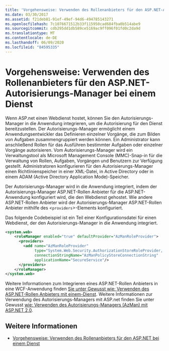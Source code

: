 ```yaml
---
title: 'Vorgehensweise: Verwenden des Rollenanbieters für den ASP.NET-Autorisierungs-Manager bei einem Dienst'
ms.date: 03/30/2017
ms.assetid: f21deb81-91ef-49ef-94d6-494785143271
ms.openlocfilehash: 7c1076671512b33f115950cad684fba0b514abe9
ms.sourcegitcommit: cdb295dd1db589ce5169ac9ff096f01fd0c2da9d
ms.translationtype: MT
ms.contentlocale: de-DE
ms.lasthandoff: 06/09/2020
ms.locfileid: "84595335"
---
```

# <a name="how-to-use-the-aspnet-authorization-manager-role-provider-with-a-service"></a>Vorgehensweise: Verwenden des Rollenanbieters für den ASP.NET-Autorisierungs-Manager bei einem Dienst
Wenn ASP.net einen Webdienst hostet, können Sie den Autorisierungs-Manager in die Anwendung integrieren, um die Autorisierung für den Dienst bereitzustellen. Der Autorisierungs-Manager ermöglicht einem Anwendungsentwickler das Definieren einzelner Vorgänge, die zum Bilden von Aufgaben zusammengruppiert werden können. Ein Administrator kann anschließend Rollen für das Ausführen bestimmter Aufgaben oder einzelner Vorgänge autorisieren. Vom Autorisierungs-Manager wird ein Verwaltungstool als Microsoft Management Console (MMC)-Snap-in für die Verwaltung von Rollen, Aufgaben, Vorgängen und Benutzern zur Verfügung gestellt. Administratoren konfigurieren für den Autorisierungs-Manager einen Richtlinienspeicher in einer XML-Datei, in Active Directory oder in einem ADAM (Active Directory Application Mode)-Speicher.  
  
 Der Autorisierungs-Manager wird in die Anwendung integriert, indem der Autorisierungs-Manager ASP.NET-Rollen Anbieter für die ASP.NET-Anwendung konfiguriert wird, die den Webdienst gehostet. Wie andere ASP.NET-Rollen Anbieter wird der Autorisierungs-Manager ASP.NET-Rollen Anbieter mithilfe des <`providers`>-Elements konfiguriert.  
  
 Das folgende Codebeispiel ist ein Teil einer Konfigurationsdatei für einen Webdienst, der den Autorisierungs-Manager in die Anwendung integriert.  
  
```xml  
<system.web>  
    <roleManager enabled="true" defaultProvider="AzManRoleProvider">  
      <providers>  
        <add name="AzManRoleProvider"  
             type="System.Web.Security.AuthorizationStoreRoleProvider, System.Web, Version=2.0.0.0, Culture=neutral, publicKeyToken=b03f5f7f11d50a3a"  
             connectionStringName="AzManPolicyStoreConnectionString"
             applicationName="SecureService"/>  
      </providers>  
    </roleManager>  
</system.web>  
```  
  
 Weitere Informationen zum Integrieren eines ASP.NET-Rollen Anbieters in eine WCF-Anwendung finden [Sie unter Gewusst wie: Verwenden des ASP.NET-Rollen Anbieters mit einem-Dienst](how-to-use-the-aspnet-role-provider-with-a-service.md). Weitere Informationen zur Verwendung des Autorisierungs-Managers mit ASP.net finden Sie unter Gewusst [wie: Verwenden des Autorisierungs-Managers (AzMan) mit ASP.NET 2,0](https://docs.microsoft.com/previous-versions/msp-n-p/ff649313(v=pandp.10)).  
  
## <a name="see-also"></a>Weitere Informationen

- [Vorgehensweise: Verwenden des Rollenanbieters für den ASP.NET bei einem Dienst](how-to-use-the-aspnet-role-provider-with-a-service.md)
